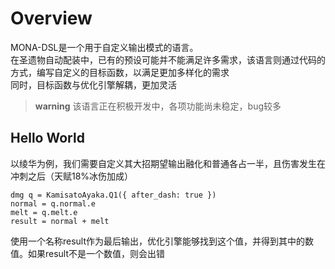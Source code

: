 # Overview

MONA-DSL是一个用于自定义输出模式的语言。  
在圣遗物自动配装中，已有的预设可能并不能满足许多需求，该语言则通过代码的方式，编写自定义的目标函数，以满足更加多样化的需求  
同时，目标函数与优化引擎解耦，更加灵活

> **warning** 该语言正在积极开发中，各项功能尚未稳定，bug较多

## Hello World
以绫华为例，我们需要自定义其大招期望输出融化和普通各占一半，且伤害发生在冲刺之后（天赋18%冰伤加成）
```
dmg q = KamisatoAyaka.Q1({ after_dash: true })
normal = q.normal.e
melt = q.melt.e
result = normal + melt
```
使用一个名称result作为最后输出，优化引擎能够找到这个值，并得到其中的数值。如果result不是一个数值，则会出错
